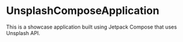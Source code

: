 # UnsplashComposeApplication
This is a showcase application built using Jetpack Compose that uses Unsplash API.
